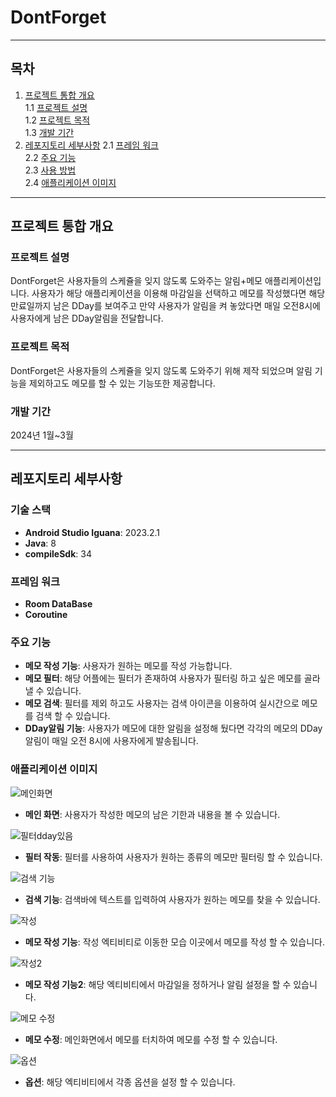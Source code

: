 # DontForget

___
## 목차
1. [프로젝트 통합 개요](#프로젝트-통합-개요)  
   1.1 [프로젝트 설명](#프로젝트-설명)  
   1.2 [프로젝트 목적](#프로젝트-목적)  
   1.3 [개발 기간](#개발-기간)
2. [레포지토리 세부사항](#레포지토리-세부사항)
   2.1 [프레임 워크](#프레임-워크)  
   2.2 [주요 기능](#주요-기능)  
   2.3 [사용 방법](#사용-방법)  
   2.4 [애플리케이션 이미지](#애플리케이션-이미지)  



---
## 프로젝트 통합 개요
### 프로젝트 설명
DontForget은 사용자들의 스케쥴을 잊지 않도록 도와주는 알림+메모 애플리케이션입니다.
사용자가 해당 애플리케이션을 이용해 마감일을 선택하고 메모를 작성했다면 해당 만료일까지 남은 DDay를 보여주고 만약 사용자가 알림을 켜 놓았다면 매일 오전8시에 사용자에게 남은 DDay알림을 전달합니다.

### 프로젝트 목적
DontForget은 사용자들의 스케쥴을 잊지 않도록 도와주기 위해 제작 되었으며 알림 기능을 제외하고도 메모를 할 수 있는 기능또한 제공합니다.


### 개발 기간
2024년 1월~3월

---
## 레포지토리 세부사항
### 기술 스택
- **Android Studio Iguana**: 2023.2.1
- **Java**: 8
- **compileSdk**: 34

### 프레임 워크
- **Room DataBase**
- **Coroutine**

### 주요 기능
- **메모 작성 기능**: 사용자가 원하는 메모를 작성 가능합니다.
- **메모 필터**: 해당 어플에는 필터가 존재하여 사용자가 필터링 하고 싶은 메모를 골라낼 수 있습니다.
- **메모 검색**: 필터를 제외 하고도 사용자는 검색 아이콘을 이용하여 실시간으로 메모를 검색 할 수 있습니다.
- **DDay알림 기능**: 사용자가 메모에 대한 알림을 설정해 뒀다면 각각의 메모의 DDay알림이 매일 오전 8시에 사용자에게 발송됩니다.



### 애플리케이션 이미지
![메인화면](https://github.com/applepepsi/dontforget/assets/102598019/7c732386-8b15-44ff-8973-c81c38ca9b9e)
- **메인 화면**: 사용자가 작성한 메모의 남은 기한과 내용을 볼 수 있습니다.

![필터dday있음](https://github.com/applepepsi/dontforget/assets/102598019/becca8e2-957f-48c6-9519-b77f552c105d)
- **필터 작동**: 필터를 사용하여 사용자가 원하는 종류의 메모만 필터링 할 수 있습니다.

![검색 기능](https://github.com/applepepsi/dontforget/assets/102598019/c1cb0bdc-2d78-459e-a899-c86f8c5a34b9)
- **검색 기능**: 검색바에 텍스트를 입력하여 사용자가 원하는 메모를 찾을 수 있습니다.

![작성](https://github.com/applepepsi/dontforget/assets/102598019/14e75dbc-3ef6-42b2-84b9-0a975efdc9d3)
- **메모 작성 기능**: 작성 엑티비티로 이동한 모습 이곳에서 메모를 작성 할 수 있습니다.

![작성2](https://github.com/applepepsi/dontforget/assets/102598019/7956de78-7063-4aee-aece-1bd4525ff456)
- **메모 작성 기능2**: 해당 엑티비티에서 마감일을 정하거나 알림 설정을 할 수 있습니다.

![메모 수정](https://github.com/applepepsi/dontforget/assets/102598019/8dc9e05a-422c-45aa-805c-2a94e5ab6e49)
- **메모 수정**: 메인화면에서 메모를 터치하여 메모를 수정 할 수 있습니다.

![옵션](https://github.com/applepepsi/dontforget/assets/102598019/88cdd5e8-d458-4f89-ae31-7c0be4edad0f)
- **옵션**: 해당 엑티비티에서 각종 옵션을 설정 할 수 있습니다.
